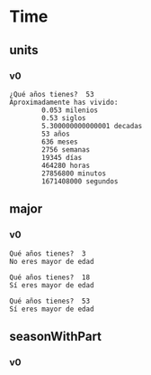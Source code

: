 # Time

## units

### v0
~~~
¿Qué años tienes?  53
Aproximadamente has vivido:
        0.053 milenios
        0.53 siglos
        5.300000000000001 decadas
        53 años
        636 meses
        2756 semanas
        19345 días
        464280 horas
        27856800 minutos
        1671408000 segundos
~~~

## major

### v0
~~~
Qué años tienes?  3
No eres mayor de edad
~~~

~~~
Qué años tienes?  18
Sí eres mayor de edad
~~~

~~~
Qué años tienes?  53
Sí eres mayor de edad
~~~

## seasonWithPart

### v0
~~~
~~~
